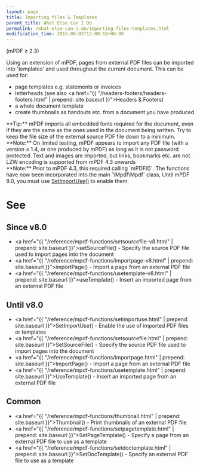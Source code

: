 ```yaml
---
layout: page
title: Importing files & Templates
parent_title: What Else Can I Do
permalink: /what-else-can-i-do/importing-files-templates.html
modification_time: 2015-08-05T12:00:18+00:00
---
```


(mPDF &ge; 2.3)

Using an extension of mPDF, pages from external PDF files can be imported into 'templates' and used throughout the
current document. This can be used for:

- page templates e.g. statements or invoices
- letterheads (see also <a href="{{ "/headers-footers/headers-footers.html" | prepend: site.baseurl }}">Headers & Footers</a>)
- a whole document template
- create thumbnails as handouts etc. from a document you have produced

<div class="alert alert-success" role="alert" markdown="1">
  **Tip:** mPDF imports all embedded fonts required for the document, even if they are the same as the
  ones used in the document being written. Try to keep the file size of the external source PDF file down to a minimum.
</div>

<div class="alert alert-info" role="alert" markdown="1">
  **Note:** On limited testing, mPDF appears to import any PDF file (with a version &le; 1.4, or one
  produced by mPDF) as long as it is not password protected. Text and images are imported, but links, bookmarks etc.
  are not. LZW encoding is supported from mPDF 4.3 onwards
</div>

<div class="alert alert-info" role="alert" markdown="1">
  **Note:** Prior to mPDF 4.3, this required calling `mPDFI()`. The functions have now been incorporated
  into the main `\Mpdf\Mpdf` class, Until mPDF 8.0, you must use
  <a href="{{ "/reference/mpdf-functions/setimportuse.html" | prepend: site.baseurl }}">SetImportUse()</a> to
  enable them.
</div>

# See

## Since v8.0

- <a href="{{ "/reference/mpdf-functions/setsourcefile-v8.html" | prepend: site.baseurl }}">setSourceFile()</a> - Specify the source PDF file used to import pages into the document
- <a href="{{ "/reference/mpdf-functions/importpage-v8.html" | prepend: site.baseurl }}">importPage()</a> - Import a page from an external PDF file
- <a href="{{ "/reference/mpdf-functions/usetemplate-v8.html" | prepend: site.baseurl }}">useTemplate()</a> - Insert an imported page from an external PDF file


## Until v8.0

- <a href="{{ "/reference/mpdf-functions/setimportuse.html" | prepend: site.baseurl }}">SetImportUse()</a> - Enable the use of imported PDF files or templates
- <a href="{{ "/reference/mpdf-functions/setsourcefile.html" | prepend: site.baseurl }}">SetSourceFile()</a> - Specify the source PDF file used to import pages into the document
- <a href="{{ "/reference/mpdf-functions/importpage.html" | prepend: site.baseurl }}">ImportPage()</a> - Import a page from an external PDF file
- <a href="{{ "/reference/mpdf-functions/usetemplate.html" | prepend: site.baseurl }}">UseTemplate()</a> - Insert an imported page from an external PDF file

## Common

- <a href="{{ "/reference/mpdf-functions/thumbnail.html" | prepend: site.baseurl }}">Thumbnail()</a> - Print thumbnails of an external PDF file
- <a href="{{ "/reference/mpdf-functions/setpagetemplate.html" | prepend: site.baseurl }}">SetPageTemplate()</a> - Specify a page from an external PDF file to use as a template
- <a href="{{ "/reference/mpdf-functions/setdoctemplate.html" | prepend: site.baseurl }}">SetDocTemplate()</a> - Specify an external PDF file to use as a template
